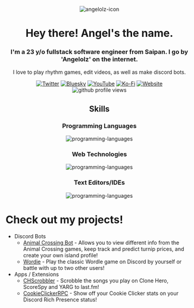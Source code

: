 <p align="center"><img src="https://github.com/angelolz/angelolz/assets/25342763/502e8235-ef96-4f47-bc29-6be0dd2ae4d1" alt="angelolz-icon"/></p>

<h1 align="center">Hey there! Angel's the name. </h1>

<h3 align="center">I'm a 23 y/o fullstack software engineer from Saipan. I go by 'Angelolz' on the internet.</h3>
<p align="center">I love to play rhythm games, edit videos, as well as make discord bots.
<div align="center">
  <a align="center" href="https://twitter.com/angelolz1" target="blank"><img src="https://img.shields.io/badge/twitter-angelolz1-1a8cd8?style=for-the-badge&logo=twitter" alt="Twitter"/></a>
  <a align="center" href="https://bsky.app/profile/angelolz.one" target="blank"><img src="https://custom-icon-badges.herokuapp.com/badge/bluesky-angelolz.one-0085ff?style=for-the-badge&logo=bsky-icon" alt="Bluesky"/></a>
  <a align="center" href="https://youtube.com/angelolz1" target="blank"><img src="https://img.shields.io/badge/youtube-Angelolz-ff0000?style=for-the-badge&logo=youtube" alt="YouTube"/></a>
  <a align="center" href="https://ko-fi.com/angelolz" target="blank"><img src="https://img.shields.io/badge/donate-ko--fi-ff5f5f?style=for-the-badge&logo=kofi" alt="Ko-Fi"/></a>
  <a align="center" href="http://angelolz.one/" target="blank"><img src="https://custom-icon-badges.herokuapp.com/badge/website-angelolz.one-31748f?style=for-the-badge&logo=angelolz-icon&v=2" alt="Website"/></a>
</div>
<div align="center">
  <img src="https://komarev.com/ghpvc/?username=angelolz&style=for-the-badge" alt="github profile views"/>
</div>

<h2 align="center">Skills</h2>
<h3 align="center">Programming Languages</h3>
<p align="center"><img align="middle" src="https://skillicons.dev/icons?i=java,js,html,css,nodejs,docker,mysql" alt="programming-languages"/></p>

<h3 align="center">Web Technologies</h3>
<p align="center"><img align="center" src="https://skillicons.dev/icons?i=nodejs,bootstrap,jquery,react,postman,pug" alt="programming-languages"/></p>

<h3 align="center">Text Editors/IDEs</h3>
<p align="center"><a align=center><img align="center" src="https://skillicons.dev/icons?i=idea,vscode,atom" alt="programming-languages"/></a></p>

# Check out my projects!
- Discord Bots
  - [Animal Crossing Bot](https://top.gg/bot/701038771776520222) - Allows you to view different info from the Animal Crossing games, keep track and predict turnip prices, and create your own island profile!
  - [Wordie](https://top.gg/bot/929381918728945725) - Play the classic Wordle game on Discord by yourself or battle with up to two other users!
- Apps / Extensions
  - [CHScrobbler](https://github.com/angelolz/CHScrobbler) - Scrobble the songs you play on Clone Hero, ScoreSpy and YARG to last.fm!
  - [CookieClickerRPC](https://github.com/angelolz/CookieClickerRPC) - Show off your Cookie Clicker stats on your Discord Rich Presence status!
 
